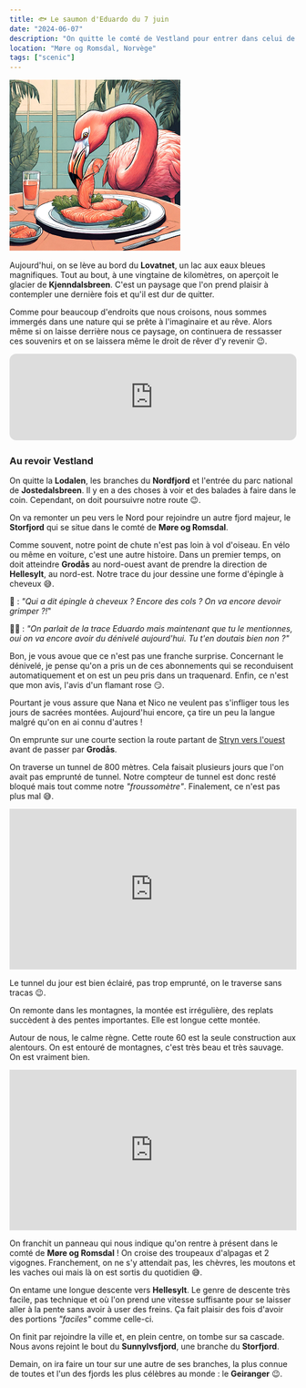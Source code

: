 ```yaml
---
title: 🐟 Le saumon d'Eduardo du 7 juin
date: "2024-06-07"
description: "On quitte le comté de Vestland pour entrer dans celui de Møre og Romsdal !"
location: "Møre og Romsdal, Norvège"
tags: ["scenic"]
---
```


![Saumon d'Eduardo](../saumon_eduardo.png)

Aujourd'hui, on se lève au bord du **Lovatnet**, un lac aux eaux bleues magnifiques. Tout au bout, à une vingtaine de kilomètres, on aperçoit le glacier de **Kjenndalsbreen**. C'est un paysage que l'on prend plaisir à contempler une dernière fois et qu'il est dur de quitter. 

Comme pour beaucoup d'endroits que nous croisons, nous sommes immergés dans une nature qui se prête à l'imaginaire et au rêve. Alors même si on laisse derrière nous ce paysage, on continuera de ressasser ces souvenirs et on se laissera même le droit de rêver d'y revenir 😉.

<iframe style="border-radius:12px" src="https://open.spotify.com/embed/track/1xsYj84j7hUDDnTTerGWlH?utm_source=generator" width="100%" height="152" frameBorder="0" allow="autoplay; clipboard-write; encrypted-media; picture-in-picture" loading="lazy"></iframe>

### Au revoir Vestland 

On quitte la **Lodalen**, les branches du **Nordfjord** et l'entrée du parc national de **Jostedalsbreen**. Il y en a des choses à voir et des balades à faire dans le coin. Cependant, on doit poursuivre notre route 😉.

On va remonter un peu vers le Nord pour rejoindre un autre fjord majeur, le **Storfjord** qui se situe dans le comté de **Møre og Romsdal**. 

Comme souvent, notre point de chute n'est pas loin à vol d'oiseau. En vélo ou même en voiture, c'est une autre histoire. Dans un premier temps, on doit atteindre **Grodås** au nord-ouest avant de prendre la direction de **Hellesylt**, au nord-est. Notre trace du jour dessine une forme d'épingle à cheveux 😅.

🦩 : *"Qui a dit épingle à cheveux ? Encore des cols ? On va encore devoir grimper ?!*"

👨🏼 : *"On parlait de la trace Eduardo mais maintenant que tu le mentionnes, oui on va encore avoir du dénivelé aujourd'hui. Tu t'en doutais bien non ?"*

Bon, je vous avoue que ce n'est pas une franche surprise. Concernant le dénivelé, je pense qu'on a pris un de ces abonnements qui se reconduisent automatiquement et on est un peu pris dans un traquenard. Enfin, ce n'est que mon avis, l'avis d'un flamant rose 😏.

Pourtant je vous assure que Nana et Nico ne veulent pas s'infliger tous les jours de sacrées montées. Aujourd'hui encore, ça tire un peu la langue malgré qu'on en ai connu d'autres !

On emprunte sur une courte section la route partant de [Stryn vers l'ouest](https://www.visitnorway.fr/listings/the-panoramic-road/211739/) avant de passer par **Grodås**. 

On traverse un tunnel de 800 mètres. Cela faisait plusieurs jours que l'on avait pas emprunté de tunnel. Notre compteur de tunnel est donc resté bloqué mais tout comme notre *"froussomètre"*. Finalement, ce n'est pas plus mal 😅.

<div style="width: 100%; height: 0; position: relative; padding-bottom: 56%;"><iframe src="https://giphy.com/embed/xzMs8O1KQh17i" style="top: 0; left: 0; width: 100%; height: 100%; position: absolute; border: 0;" allowfullscreen scrolling="no" allow="encrypted-media;" class="giphy-embed"></iframe></div>

Le tunnel du jour est bien éclairé, pas trop emprunté, on le traverse sans tracas 😉.

On remonte dans les montagnes, la montée est irrégulière, des replats succèdent à des pentes importantes. Elle est longue cette montée. 

Autour de nous, le calme règne. Cette route 60 est la seule construction aux alentours. On est entouré de montagnes, c'est très beau et très sauvage. On est vraiment bien.

<div style="width: 100%; height: 0; position: relative; padding-bottom: 56%;"><iframe src="https://giphy.com/embed/wmuyDdRNXYximlvYM1" style="top: 0; left: 0; width: 100%; height: 100%; position: absolute; border: 0;" allowfullscreen scrolling="no" allow="encrypted-media;" class="giphy-embed"></iframe></div>

On franchit un panneau qui nous indique qu'on rentre à présent dans le comté de **Møre og Romsdal** ! On croise des troupeaux d'alpagas et 2 vigognes. Franchement, on ne s'y attendait pas, les chèvres, les moutons et les vaches oui mais là on est sortis du quotidien 😅.

On entame une longue descente vers **Hellesylt**. Le genre de descente très facile, pas technique et où l'on prend une vitesse suffisante pour se laisser aller à la pente sans avoir à user des freins. Ça fait plaisir des fois d'avoir des portions *"faciles"* comme celle-ci.

On finit par rejoindre la ville et, en plein centre, on tombe sur sa cascade. Nous avons rejoint le bout du **Sunnylvsfjord**, une branche du **Storfjord**. 

Demain, on ira faire un tour sur une autre de ses branches, la plus connue de toutes et l'un des fjords les plus célèbres au monde : le **Geiranger** 😉. 